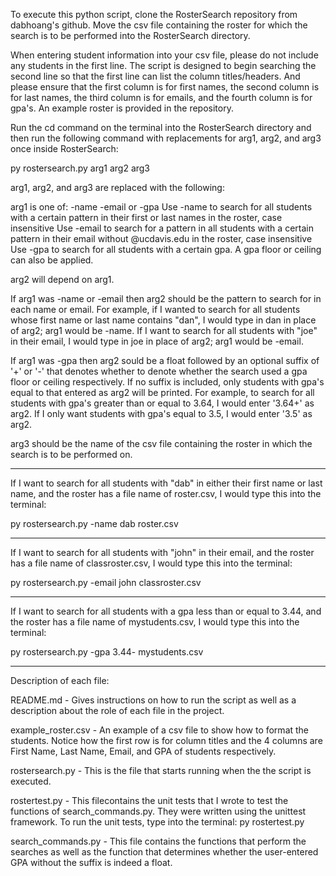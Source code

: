 To execute this python script, clone the RosterSearch repository from dabhoang's github. Move the csv file containing the roster for which the search is to be performed into the RosterSearch directory.

When entering student information into your csv file, please do not include any students in the first line. The script is designed to begin searching the second line so that the first line can list the column titles/headers. And please ensure that the first column is for first names, the second column is for last names, the third column is for emails, and the fourth column is for gpa's. An example roster is provided in the repository.

Run the cd command on the terminal into the RosterSearch directory and then run the following command with replacements for arg1, arg2, and arg3 once inside RosterSearch:

py rostersearch.py arg1 arg2 arg3 

arg1, arg2, and arg3 are replaced with the following:

arg1 is one of: -name -email or -gpa 
Use -name to search for all students with a certain pattern in their first or last names in the roster, case insensitive
Use -email to search for a pattern in all students with a certain pattern in their email without @ucdavis.edu in the roster, case insensitive
Use -gpa to search for all students with a certain gpa. A gpa floor or ceiling can also be applied. 

arg2 will depend on arg1. 

If arg1 was -name or -email then arg2 should be the pattern to search for in each name or email. 
For example, if I wanted to search for all students whose first name or last name contains "dan", I would type in dan in place of arg2; arg1 would be -name.
If I want to search for all students with "joe" in their email, I would type in joe in place of arg2; arg1 would be -email.

If arg1 was -gpa then arg2 sould be a float followed by an optional suffix of '+' or '-' that denotes whether to denote whether the search used a gpa floor or ceiling respectively. If no suffix is included, only students with gpa's equal to that entered as arg2 will be printed. 
For example, to search for all students with gpa's greater than or equal to 3.64, I would enter '3.64+' as arg2. If I only want students with gpa's equal to 3.5, I would enter '3.5' as arg2. 

arg3 should be the name of the csv file containing the roster in which the search is to be performed on. 

-----

If I want to search for all students with "dab" in either their first name or last name, and the roster has a file name of roster.csv, I would type this into the terminal:

py rostersearch.py -name dab roster.csv

-----

If I want to search for all students with "john" in their email, and the roster has a file name of classroster.csv, I would type this into the terminal:

py rostersearch.py -email john classroster.csv

-----

If I want to search for all students with a gpa less than or equal to 3.44, and the roster has a file name of mystudents.csv, I would type this into the terminal:

py rostersearch.py -gpa 3.44- mystudents.csv

-----

Description of each file:

README.md - Gives instructions on how to run the script as well as a description about the role of each file in the project.

example_roster.csv - An example of a csv file to show how to format the students. Notice how the first row is for column titles and the 4 columns are First Name, Last Name, Email, and GPA of students respectively. 

rostersearch.py - This is the file that starts running when the the script is executed.

rostertest.py - This filecontains the unit tests that I wrote to test the functions of search_commands.py. They were written using the unittest framework. 
To run the unit tests, type into the terminal: py rostertest.py

search_commands.py - This file contains the functions that perform the searches as well as the function that determines whether the user-entered GPA without the suffix is indeed a float.



